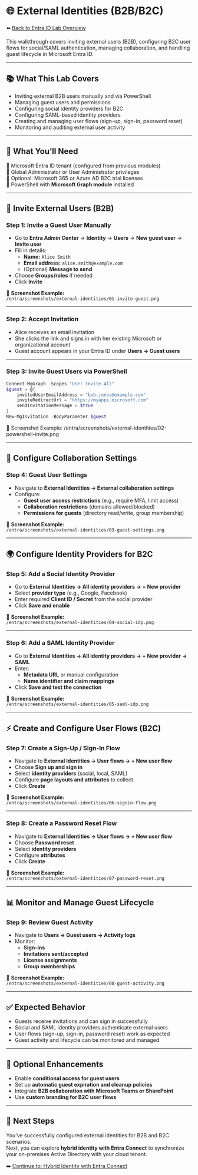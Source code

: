 # 🌐 External Identities (B2B/B2C)  

⬅️ [Back to Entra ID Lab Overview](./README.md)

This walkthrough covers inviting external users (B2B), configuring B2C user flows for social/SAML authentication, managing collaboration, and handling guest lifecycle in Microsoft Entra ID.

---

## 📚 What This Lab Covers

- Inviting external B2B users manually and via PowerShell  
- Managing guest users and permissions  
- Configuring social identity providers for B2C  
- Configuring SAML-based identity providers  
- Creating and managing user flows (sign-up, sign-in, password reset)  
- Monitoring and auditing external user activity  

---

## 📝 What You’ll Need

🔹 Microsoft Entra ID tenant (configured from previous modules)  
🔹 Global Administrator or User Administrator privileges  
🔹 Optional: Microsoft 365 or Azure AD B2C trial licenses  
🔹 PowerShell with **Microsoft Graph module** installed  

---

## 👥 Invite External Users (B2B)

### Step 1: Invite a Guest User Manually

-  Go to **Entra Admin Center** → **Identity** → **Users** → **New guest user** → **Invite user**
-  Fill in details:
   - **Name:** `Alice Smith`
   - **Email address:** `alice.smith@example.com`
   - (Optional) **Message to send**  
- Choose **Groups/roles** if needed  
- Click **Invite**  

📸 **Screenshot Example:**  
`/entra/screenshots/external-identities/01-invite-guest.png`

---

### Step 2: Accept Invitation

- Alice receives an email invitation  
- She clicks the link and signs in with her existing Microsoft or organizational account  
- Guest account appears in your Entra ID under **Users → Guest users**

---

### Step 3: Invite Guest Users via PowerShell

```powershell
Connect-MgGraph -Scopes "User.Invite.All"
$guest = @{
    invitedUserEmailAddress = "bob.jones@example.com"
    inviteRedirectUrl = "https://myapps.microsoft.com"
    sendInvitationMessage = $true
}
New-MgInvitation -BodyParameter $guest
```
📸 Screenshot Example:
/entra/screenshots/external-identities/02-powershell-invite.png

---

## 🔑 Configure Collaboration Settings

### Step 4: Guest User Settings

- Navigate to **External Identities → External collaboration settings**
- Configure:
  - **Guest user access restrictions** (e.g., require MFA, limit access)
  - **Collaboration restrictions** (domains allowed/blocked)
  - **Permissions for guests** (directory read/write, group membership)

📸 **Screenshot Example:**  
`/entra/screenshots/external-identities/03-guest-settings.png`

---

## 🌍 Configure Identity Providers for B2C

### Step 5: Add a Social Identity Provider

- Go to **External Identities → All identity providers → + New provider**  
- Select **provider type** (e.g., Google, Facebook)  
- Enter required **Client ID / Secret** from the social provider  
- Click **Save and enable**

📸 **Screenshot Example:**  
`/entra/screenshots/external-identities/04-social-idp.png`

---

### Step 6: Add a SAML Identity Provider

- Go to **External Identities → All identity providers → + New provider → SAML**  
- Enter:
   - **Metadata URL** or manual configuration  
   - **Name identifier and claim mappings**  
- Click **Save and test the connection**

📸 **Screenshot Example:**  
`/entra/screenshots/external-identities/05-saml-idp.png`

---

## ⚡ Create and Configure User Flows (B2C)

### Step 7: Create a Sign-Up / Sign-In Flow

- Navigate to **External Identities → User flows → + New user flow**  
- Choose **Sign up and sign in**  
- Select **identity providers** (social, local, SAML)  
- Configure **page layouts and attributes** to collect  
- Click **Create**

📸 **Screenshot Example:**  
`/entra/screenshots/external-identities/06-signin-flow.png`

---

### Step 8: Create a Password Reset Flow

- Navigate to **External Identities → User flows → + New user flow**  
- Choose **Password reset**  
- Select **identity providers**  
- Configure **attributes**  
- Click **Create**

📸 **Screenshot Example:**  
`/entra/screenshots/external-identities/07-password-reset.png`

---

## 📊 Monitor and Manage Guest Lifecycle

### Step 9: Review Guest Activity

- Navigate to **Users → Guest users → Activity logs**  
- Monitor:
  - **Sign-ins**  
  - **Invitations sent/accepted**  
  - **License assignments**  
  - **Group memberships**

📸 **Screenshot Example:**  
`/entra/screenshots/external-identities/08-guest-activity.png`

---

## ✅ Expected Behavior

- Guests receive invitations and can sign in successfully  
- Social and SAML identity providers authenticate external users  
- User flows (sign-up, sign-in, password reset) work as expected  
- Guest activity and lifecycle can be monitored and managed  

---

## 🔄 Optional Enhancements

- Enable **conditional access for guest users**  
- Set up **automatic guest expiration and cleanup policies**  
- Integrate **B2B collaboration with Microsoft Teams or SharePoint**  
- Use **custom branding for B2C user flows**  

---

## 🔗 Next Steps

You’ve successfully configured external identities for B2B and B2C scenarios.  
Next, you can explore **hybrid identity with Entra Connect** to synchronize your on-premises Active Directory with your cloud tenant.

➡️ [Continue to: Hybrid Identity with Entra Connect](./hybrid-identity.md)
